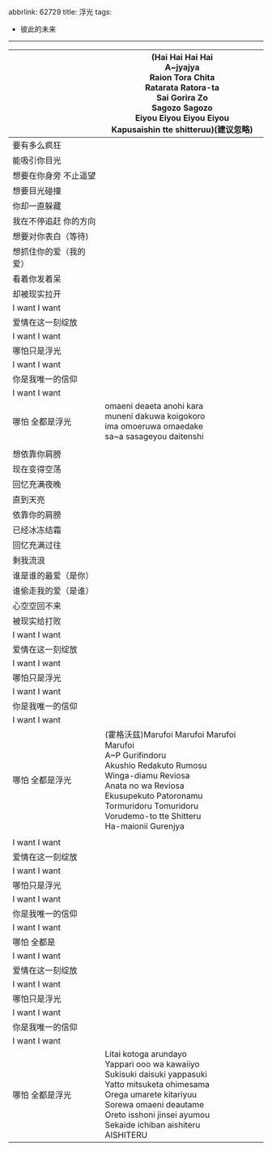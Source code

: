 abbrlink: 62729
title: 浮光
tags:
  - 彼此的未来
---
|      |(Hai Hai Hai Hai<br>A~jyajya<br>Raion Tora Chita<br>Ratarata Ratora-ta<br>Sai Gorira Zo<br>Sagozo Sagozo<br>Eiyou Eiyou Eiyou Eiyou<br>Kapusaishin tte shitteruu)(建议忽略)|
|--|--|
|要有多么疯狂|      |
|能吸引你目光|      |
|想要在你身旁 不止遥望|      |
|想要目光碰撞|      |
|你却一直躲藏|      |
|我在不停追赶 你的方向|      |
|想要对你表白（等待)|      |
|想抓住你的爱（我的爱）|      |
|看着你发着呆|      |
|却被现实拉开|      |
|I want I want|      |
|爱情在这一刻绽放|      |
|I want I want|      |
|哪怕只是浮光|      |
|I want I want|      |
|你是我唯一的信仰|      |
|I want I want|      |
|哪怕 全都是浮光|omaeni deaeta anohi kara<br>muneni dakuwa koigokoro<br>ima omoeruwa omaedake<br>sa~a sasageyou daitenshi|
|      |      |
|想依靠你肩膀|      |
|现在变得空荡|      |
|回忆充满夜晚|      |
|直到天亮|      |
|依靠你的肩膀|      |
|已经冰冻结霜|      |
|回忆充满过往|      |
|剩我流浪|      |
|谁是谁的最爱（是你）|      |
|谁偷走我的爱（是谁）|      |
|心空空回不来|      |
|被现实给打败|      |
|I want I want|      |
|爱情在这一刻绽放|      |
|I want I want|      |
|哪怕只是浮光|      |
|I want I want|      |
|你是我唯一的信仰|      |
|I want I want|      |
|哪怕 全都是浮光|(霍格沃兹)Marufoi Marufoi Marufoi Marufoi<br>A~P Gurifindoru<br>Akushio Redakuto Rumosu<br>Winga-diamu Reviosa<br>Anata no wa Reviosa<br>Ekusupekuto Patoronamu<br>Tormuridoru Tomuridoru<br>Vorudemo-to tte Shitteru<br>Ha-maionii Gurenjya|
|      |      |
|I want I want|      |
|爱情在这一刻绽放|      |
|I want I want|      |
|哪怕只是浮光|      |
|I want I want|      |
|你是我唯一的信仰|      |
|I want I want|      |
|哪怕 全都是|      |
|I want I want|      |
|爱情在这一刻绽放|      |
|I want I want|      |
|哪怕只是浮光|      |
|I want I want|      |
|你是我唯一的信仰|      |
|I want I want|      |
|哪怕 全都是浮光|Litai kotoga arundayo<br>Yappari ooo wa kawaiiyo<br>Sukisuki daisuki yappasuki<br>Yatto mitsuketa ohimesama<br>Orega umarete kitariyuu<br>Sorewa omaeni deautame<br>Oreto isshoni jinsei ayumou<br>Sekaide ichiban aishiteru<br>AISHITERU|